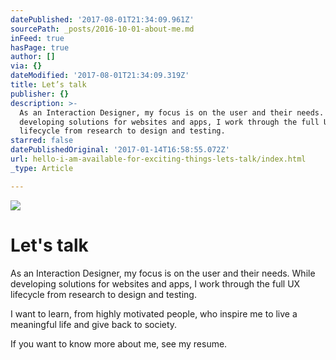 ```yaml
---
datePublished: '2017-08-01T21:34:09.961Z'
sourcePath: _posts/2016-10-01-about-me.md
inFeed: true
hasPage: true
author: []
via: {}
dateModified: '2017-08-01T21:34:09.319Z'
title: Let’s talk
publisher: {}
description: >-
  As an Interaction Designer, my focus is on the user and their needs. While
  developing solutions for websites and apps, I work through the full UX
  lifecycle from research to design and testing.
starred: false
datePublishedOriginal: '2017-01-14T16:58:55.072Z'
url: hello-i-am-available-for-exciting-things-lets-talk/index.html
_type: Article

---
```

![](https://the-grid-user-content.s3-us-west-2.amazonaws.com/bc2fef41-264a-4c35-bbca-7bc9fc212696.gif)

# **Let's talk**

As an Interaction Designer, my focus is on the user and their needs. While developing solutions for websites and apps, I work through the full UX lifecycle from research to design and testing.

I want to learn, from highly motivated people, who inspire me to live a meaningful life and give back to society.

If you want to know more about me, see my resume.